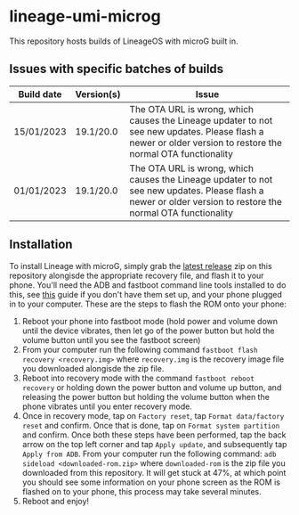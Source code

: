 # lineage-umi-microg
This repository hosts builds of LineageOS with microG built in.

## Issues with specific batches of builds

| Build date | Version(s) | Issue |
|------------|------------|-------|
| 15/01/2023 | 19.1/20.0  | The OTA URL is wrong, which causes the Lineage updater to not see new updates. Please flash a newer or older version to restore the normal OTA functionality|
| 01/01/2023 | 19.1/20.0  | The OTA URL is wrong, which causes the Lineage updater to not see new updates. Please flash a newer or older version to restore the normal OTA functionality|

## Installation

To install Lineage with microG, simply grab the [latest release](https://github.com/nanoandrew4/lineage-umi-microg/releases) zip on this repository alongisde the appropriate recovery file, and flash it to your phone. You'll need the ADB and fastboot command line tools installed to do this, see [this](https://www.xda-developers.com/install-adb-windows-macos-linux/) guide if you don't have them set up, and your phone plugged in to your computer. These are the steps to flash the ROM onto your phone:

1. Reboot your phone into fastboot mode (hold power and volume down until the device vibrates, then let go of the power button but hold the volume button until you see the fastboot screen)
2. From your computer run the following command `fastboot flash recovery <recovery.img>` where `recovery.img` is the recovery image file you downloaded alongisde the zip file.
3. Reboot into recovery mode with the command `fastboot reboot recovery` or holding down the power button and volume up button, and releasing the power button but holding the volume button when the phone vibrates until you enter recovery mode.
4. Once in recovery mode, tap on `Factory reset`, tap `Format data/factory reset` and confirm. Once that is done, tap on `Format system partition` and confirm. Once both these steps have been performed, tap the back arrow on the top left corner and tap `Apply update`, and subsequently tap `Apply from ADB`. From your computer run the following command: `adb sideload <downloaded-rom.zip>` where `downloaded-rom` is the zip file you downloaded from this repository. It will get stuck at 47%, at which point you should see some information on your phone screen as the ROM is flashed on to your phone, this process may take several minutes.
5. Reboot and enjoy!
